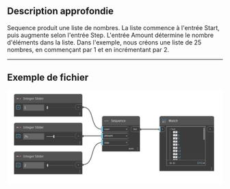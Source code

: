 ## Description approfondie
Sequence produit une liste de nombres. La liste commence à l'entrée Start, puis augmente selon l'entrée Step. L'entrée Amount détermine le nombre d'éléments dans la liste. Dans l'exemple, nous créons une liste de 25 nombres, en commençant par 1 et en incrémentant par 2.
___
## Exemple de fichier

![Sequence](./CoreNodeModels.Sequence_img.jpg)

